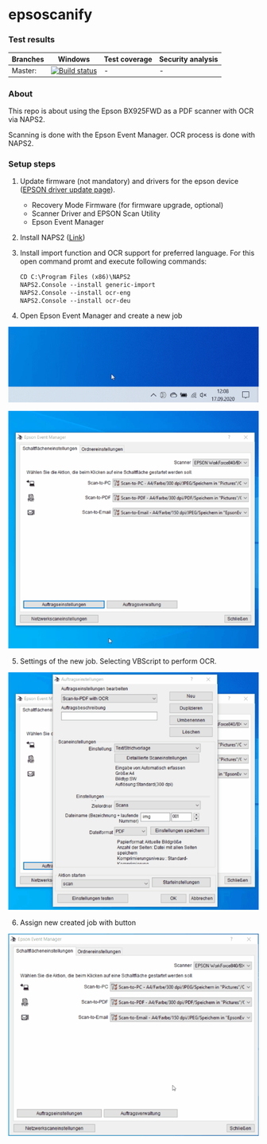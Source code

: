 # epsoscanify

### Test results

Branches  | Windows | Test coverage | Security analysis |
----------|---------|---------------|-------------------|
Master:   | [![Build status](https://ci.appveyor.com/api/projects/status/624byor4rcntugg5?svg=true)](https://ci.appveyor.com/project/m7b/epsoscanify) | -  | - 


### About

This repo is about using the Epson BX925FWD as a PDF scanner with OCR via
NAPS2.

Scanning is done with the Epson Event Manager.
OCR process is done with NAPS2.

### Setup steps

1. Update firmware (not mandatory) and drivers for the epson device
   ([EPSON driver update page](https://epson.com/Support/Printers/All-In-Ones/WorkForce-Series/Epson-WorkForce-840/s/SPT_C11CA97201)).
   
   - Recovery Mode Firmware (for firmware upgrade, optional)
   - Scanner Driver and EPSON Scan Utility
   - Epson Event Manager

2. Install NAPS2 ([Link](https://www.naps2.com/))

3. Install import function and OCR support for preferred language. For this open command promt
   and execute following commands:
   
   ```batch
   CD C:\Program Files (x86)\NAPS2
   NAPS2.Console --install generic-import
   NAPS2.Console --install ocr-eng
   NAPS2.Console --install ocr-deu
   ```

4. Open Epson Event Manager and create a new job

<p align="center">
  <img src="pictures/00_open_eem.gif">
</p>

<p align="center">
  <img src="pictures/10_create_new_job.gif">
</p>

5. Settings of the new job. Selecting VBScript to perform OCR.

<p align="center">
  <img src="pictures/20_setup_job.gif">
</p>

6. Assign new created job with button

<p align="center">
  <img src="pictures/30_assign_button_to_job.gif">
</p>